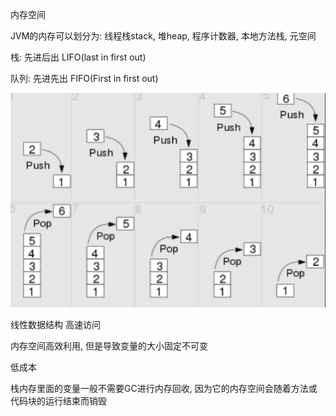 内存空间

JVM的内存可以划分为: 线程栈stack, 堆heap, 程序计数器, 本地方法栈, 元空间

栈: 先进后出 LIFO(last in first out)

队列: 先进先出 FIFO(First in first out)

![image-20220429103419795](内存空间.assets/image-20220429103419795.png)

线性数据结构 高速访问

内存空间高效利用, 但是导致变量的大小固定不可变

低成本

栈内存里面的变量一般不需要GC进行内存回收, 因为它的内存空间会随着方法或代码块的运行结束而销毁